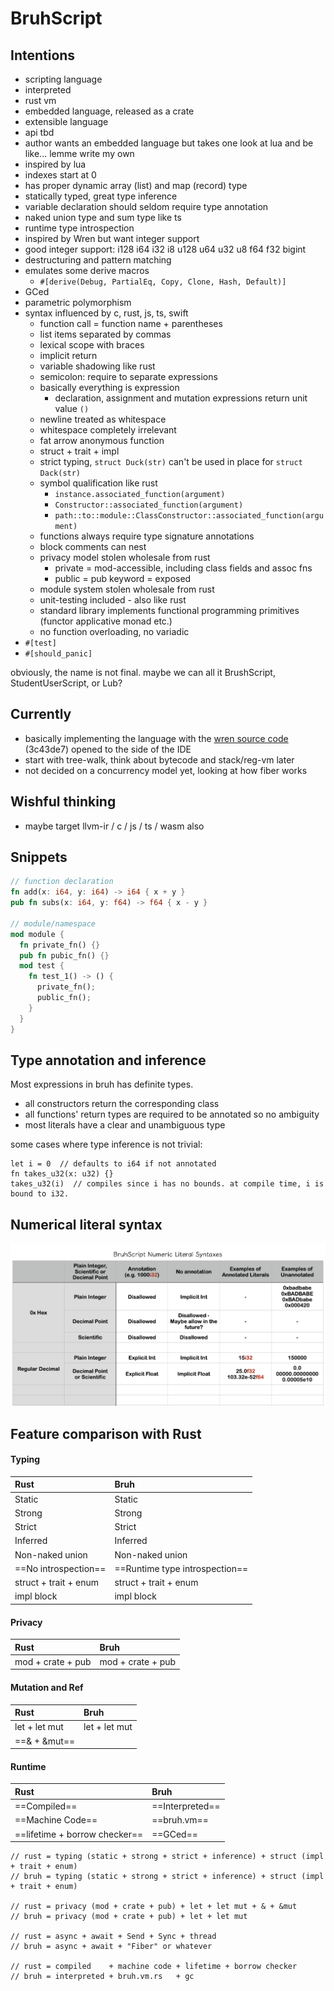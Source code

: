 # BruhScript

## Intentions 

- scripting language
- interpreted
- rust vm
- embedded language, released as a crate
- extensible language
- api tbd
- author wants an embedded language but takes one look at lua and be like... lemme write my own
- inspired by lua
- indexes start at 0
- has proper dynamic array (list) and map (record) type
- statically typed, great type inference 
- variable declaration should seldom require type annotation
- naked union type and sum type like ts
- runtime type introspection
- inspired by Wren but want integer support
- good integer support: i128 i64 i32 i8 u128 u64 u32 u8 f64 f32 bigint
- destructuring and pattern matching
- emulates some derive macros
  - `#[derive(Debug, PartialEq, Copy, Clone, Hash, Default)]`
- GCed
- parametric polymorphism
- syntax influenced by c, rust, js, ts, swift
  - function call = function name + parentheses
  - list items separated by commas
  - lexical scope with braces
  - implicit return
  - variable shadowing like rust
  - semicolon: require to separate expressions
  - basically everything is expression
    - declaration, assignment and mutation expressions return unit value `()`
  - newline treated as whitespace
  - whitespace completely irrelevant
  - fat arrow anonymous function
  - struct + trait + impl
  - strict typing, `struct Duck(str)` can't be used in place for `struct Dack(str)`
  - symbol qualification like rust
    - `instance.associated_function(argument)`
    - `Constructor::associated_function(argument)`
    - `path::to::module::ClassConstructor::associated_function(argument)`
  - functions always require type signature annotations
  - block comments can nest
  - privacy model stolen wholesale from rust
    - private = mod-accessible, including class fields and assoc fns
    - public = pub keyword = exposed
  - module system stolen wholesale from rust
  - unit-testing included - also like rust
  - standard library implements functional programming primitives (functor applicative monad etc.)
  - no function overloading, no variadic
- `#[test]`
- `#[should_panic]`

obviously, the name is not final.
maybe we can all it BrushScript, StudentUserScript, or Lub?

## Currently

- basically implementing the language with the [wren source code](https://github.com/wren-lang/wren/blob/main/src/vm/wren_compiler.c) (3c43de7) opened to the side of the IDE
- start with tree-walk, think about bytecode and stack/reg-vm later
- not decided on a concurrency model yet, looking at how fiber works

## Wishful thinking

- maybe target llvm-ir / c / js / ts / wasm also 

## Snippets

```rust
// function declaration
fn add(x: i64, y: i64) -> i64 { x + y }
pub fn subs(x: i64, y: f64) -> f64 { x - y }

// module/namespace
mod module {
  fn private_fn() {}
  pub fn pubic_fn() {}
  mod test {
    fn test_1() -> () {
      private_fn();
      public_fn();
    }
  }
}

```

## Type annotation and inference

Most expressions in bruh has definite types.

- all constructors return the corresponding class
- all functions' return types are required to be annotated so no ambiguity
- most literals have a clear and unambiguous type

some cases where type inference is not trivial:

```
let i = 0  // defaults to i64 if not annotated
fn takes_u32(x: u32) {}
takes_u32(i)  // compiles since i has no bounds. at compile time, i is bound to i32.
```

## Numerical literal syntax

![Image](NumericalLiteralSyntaxDesign.png)

## Feature comparison with Rust

#### Typing
**Rust**               | **Bruh**
:-                     | :-
Static                 | Static
Strong                 | Strong
Strict                 | Strict
Inferred               | Inferred
Non-naked union        | Non-naked union
==No introspection==   | ==Runtime type introspection==
struct + trait + enum  | struct + trait + enum
impl block             | impl block

#### Privacy
**Rust**               | **Bruh**
:-                     | :-
mod + crate + pub      | mod + crate + pub

#### Mutation and Ref
**Rust**               | **Bruh**
:-                     | :-
let + let mut          | let + let mut
==& + &mut==           |

#### Runtime
**Rust**               | **Bruh**
:-                     | :-
==Compiled==           | ==Interpreted==
==Machine Code==       | ==bruh.vm==
==lifetime + borrow checker== | ==GCed==


```
// rust = typing (static + strong + strict + inference) + struct (impl + trait + enum)
// bruh = typing (static + strong + strict + inference) + struct (impl + trait + enum)

// rust = privacy (mod + crate + pub) + let + let mut + & + &mut
// bruh = privacy (mod + crate + pub) + let + let mut

// rust = async + await + Send + Sync + thread
// bruh = async + await + "Fiber" or whatever

// rust = compiled    + machine code + lifetime + borrow checker
// bruh = interpreted + bruh.vm.rs   + gc

```